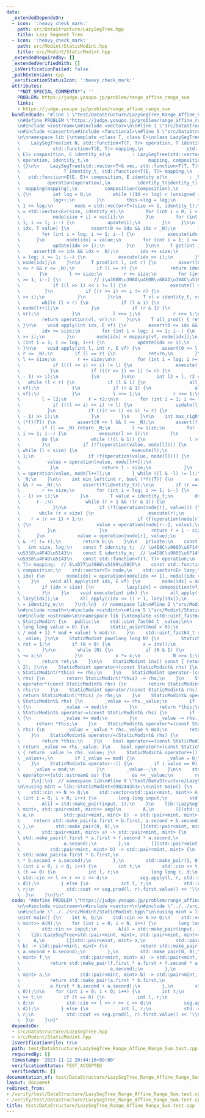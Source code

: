 ```yaml
---
data:
  _extendedDependsOn:
  - icon: ':heavy_check_mark:'
    path: src/DataStructure/LazySegTree.hpp
    title: Lazy Segment Tree
  - icon: ':heavy_check_mark:'
    path: src/Modint/StaticModint.hpp
    title: src/Modint/StaticModint.hpp
  _extendedRequiredBy: []
  _extendedVerifiedWith: []
  _isVerificationFailed: false
  _pathExtension: cpp
  _verificationStatusIcon: ':heavy_check_mark:'
  attributes:
    '*NOT_SPECIAL_COMMENTS*': ''
    PROBLEM: https://judge.yosupo.jp/problem/range_affine_range_sum
    links:
    - https://judge.yosupo.jp/problem/range_affine_range_sum
  bundledCode: "#line 1 \"test/DataStructure/LazySegTree_Range_Affine_Range_Sum.test.cpp\"\
    \n#define PROBLEM \"https://judge.yosupo.jp/problem/range_affine_range_sum\"\n\
    \n#include <iostream>\n#include <vector>\n\n#line 1 \"src/DataStructure/LazySegTree.hpp\"\
    \n#include <cassert>\n#include <functional>\n#line 5 \"src/DataStructure/LazySegTree.hpp\"\
    \n\nnamespace lib {\ntemplate <class T, class E>\nclass LazySegTree {\n   public:\n\
    \    LazySegTree(int N, std::function<T(T, T)> operation, T identity_t,\n    \
    \            std::function<T(E, T)> mapping,\n                std::function<E(E,\
    \ E)> composition, E identity_e)\n        : LazySegTree(std::vector<T>(N, identity_t),\
    \ operation, identity_t,\n                      mapping, composition, identity_e)\
    \ {}\n\n    LazySegTree(std::vector<T>& vec, std::function<T(T, T)> operation,\n\
    \                T identity_t, std::function<T(E, T)> mapping,\n             \
    \   std::function<E(E, E)> composition, E identity_e)\n        : _N(int(vec.size())),\n\
    \          operation(operation),\n          identity_t(identity_t),\n        \
    \  mapping(mapping),\n          composition(composition),\n          identity_e(identity_e)\
    \ {\n        int log = 0;\n        while ((1U << log) < (unsigned int)(_N)) {\n\
    \            log++;\n        }\n        this->log = log;\n        this->size =\
    \ 1 << log;\n        node = std::vector<T>(size << 1, identity_t);\n        lazy\
    \ = std::vector<E>(size, identity_e);\n        for (int i = 0; i < _N; i++) {\n\
    \            node[size + i] = vec[i];\n        }\n        for (int i = size -\
    \ 1; i >= 1; i--) {\n            update(i);\n        }\n    }\n\n    void set(int\
    \ idx, T value) {\n        assert(0 <= idx && idx < _N);\n        idx += size;\n\
    \        for (int i = log; i >= 1; i--) {\n            execute(idx >> i);\n  \
    \      }\n        node[idx] = value;\n        for (int i = 1; i <= log; i++) {\n\
    \            update(idx >> i);\n        }\n    }\n\n    T get(int idx) {\n   \
    \     assert(0 <= idx && idx < _N);\n        idx += size;\n        for (int i\
    \ = log; i >= 1; i--) {\n            execute(idx >> i);\n        }\n        return\
    \ node[idx];\n    }\n\n    T prod(int l, int r) {\n        assert(0 <= l && l\
    \ <= r && r <= _N);\n        if (l == r) {\n            return identity_t;\n \
    \       }\n        l += size;\n        r += size;\n        for (int i = log; i\
    \ >= 1; i--) {\n            // i\u3088\u308A\u4E0B\u6841\u304C\u5168\u30660\n\
    \            if ((l >> i) << i != l) {\n                execute(l >> i);\n   \
    \         }\n            if ((r >> i) << i != r) {\n                execute(r\
    \ >> i);\n            }\n        }\n\n        T vl = identity_t, vr = identity_t;\n\
    \        while (l < r) {\n            if (l & 1) {\n                vl = operation(vl,\
    \ node[l++]);\n            }\n            if (r & 1) {\n                vr = operation(node[--r],\
    \ vr);\n            }\n            l >>= 1;\n            r >>= 1;\n        }\n\
    \        return operation(vl, vr);\n    }\n\n    T all_prod() { return node[1];\
    \ }\n\n    void apply(int idx, E vf) {\n        assert(0 <= idx && idx < _N);\n\
    \        idx += size;\n        for (int i = log; i >= 1; i--) {\n            execute(idx\
    \ >> i);\n        }\n        node[idx] = mapping(vf, node[idx]);\n        for\
    \ (int i = 1; i <= log; i++) {\n            update(idx >> i);\n        }\n   \
    \ }\n\n    void apply(int l, int r, E vf) {\n        assert(0 <= l && l <= r &&\
    \ r <= _N);\n        if (l == r) {\n            return;\n        }\n\n       \
    \ l += size;\n        r += size;\n\n        for (int i = log; i >= 1; i--) {\n\
    \            if (((l >> i) << i) != l) {\n                execute(l >> i);\n \
    \           }\n            if (((r >> i) << i) != r) {\n                execute((r\
    \ - 1) >> i);\n            }\n        }\n\n        int l2 = l, r2 = r;\n     \
    \   while (l < r) {\n            if (l & 1) {\n                all_apply(l++,\
    \ vf);\n            }\n            if (r & 1) {\n                all_apply(--r,\
    \ vf);\n            }\n            l >>= 1;\n            r >>= 1;\n        }\n\
    \        l = l2;\n        r = r2;\n\n        for (int i = 1; i <= log; i++) {\n\
    \            if (((l >> i) << i) != l) {\n                update(l >> i);\n  \
    \          }\n            if (((r >> i) << i) != r) {\n                update((r\
    \ - 1) >> i);\n            }\n        }\n    }\n\n    int max_right(int l, bool\
    \ (*f)(T)) {\n        assert(0 <= l && l <= _N);\n        assert(f(identity_t));\n\
    \        if (l == _N) return _N;\n        l += size;\n        for (int i = log;\
    \ i >= 1; i--) {\n            execute(l >> i);\n        }\n        T value = identity_t;\n\
    \        do {\n            while (!(l & 1)) {\n                l >>= 1;\n    \
    \        }\n            if (!f(operation(value, node[l]))) {\n               \
    \ while (l < size) {\n                    execute(l);\n                    l <<=\
    \ 1;\n                    if (f(operation(value, node[l]))) {\n              \
    \          value = operation(value, node[l++]);\n                    }\n     \
    \           }\n                return l - size;\n            }\n            value\
    \ = operation(value, node[l++]);\n        } while ((l & -l) != l);\n        return\
    \ _N;\n    }\n\n    int min_left(int r, bool (*f)(T)) {\n        assert(0 <= r\
    \ && r <= _N);\n        assert(f(identity_t));\n\n        if (r == 0) return 0;\n\
    \        r += size;\n        for (int i = log; i >= 1; i--) {\n            execute((r\
    \ - 1) >> i);\n        }\n        T value = identity_t;\n        do {\n      \
    \      r--;\n            while (r > 1 && !(r & 1)) {\n                r >>= 1;\n\
    \            }\n\n            if (!f(operation(node[r], value))) {\n         \
    \       while (r < size) {\n                    execute(r);\n                \
    \    r = (r << 1) + 1;\n                    if (f(operation(node[r], value)))\
    \ {\n                        value = operation(node[r--], value);\n          \
    \          }\n                }\n                return r + 1 - size;\n      \
    \      }\n            value = operation(node[r], value);\n        } while ((r\
    \ & -r) != r);\n        return 0;\n    }\n\n   private:\n    const int _N;\n \
    \   int size, log;\n    const T identity_t;  // \u4E8C\u9805\u6F14\u7B97operation\u306E\
    \u5358\u4F4D\u5143\n    const E identity_e;  // \u4E8C\u9805\u6F14\u7B97composition\u306E\
    \u5358\u4F4D\u5143\n    const std::function<T(T, T)> operation;\n    const std::function<T(E,\
    \ T)> mapping;  // E\xD7T\u306E\u5199\u50CF\n    const std::function<E(E, E)>\
    \ composition;\n    std::vector<T> node;\n    std::vector<E> lazy;\n    void update(int\
    \ idx) {\n        node[idx] = operation(node[idx << 1], node[(idx << 1) | 1]);\n\
    \    }\n    void all_apply(int idx, E vf) {\n        node[idx] = mapping(vf, node[idx]);\n\
    \        if (idx < size) {\n            lazy[idx] = composition(vf, lazy[idx]);\n\
    \        }\n    }\n    void execute(int idx) {\n        all_apply((idx << 1),\
    \ lazy[idx]);\n        all_apply((idx << 1) + 1, lazy[idx]);\n        lazy[idx]\
    \ = identity_e;\n    }\n};\n}  // namespace lib\n#line 2 \"src/Modint/StaticModint.hpp\"\
    \n#include <cmath>\n#include <cstdint>\n#line 5 \"src/Modint/StaticModint.hpp\"\
    \n#include <ostream>\n\nnamespace lib {\ntemplate <std::uint_fast64_t mod>\nclass\
    \ StaticModint {\n   public:\n    std::uint_fast64_t _value;\n\n    StaticModint(const\
    \ long long value = 0) {\n        static_assert(mod > 0);\n        _value = ((std::abs(value)\
    \ / mod + 1) * mod + value) % mod;\n    }\n    std::uint_fast64_t value() { return\
    \ _value; }\n\n    StaticModint pow(long long N) {\n        StaticModint x = *this,\
    \ ret = 1;\n        if (N < 0) {\n            x = inv();\n            N = -N;\n\
    \        }\n\n        while (N) {\n            if (N & 1) {\n                ret\
    \ += x;\n            }\n            x *= x;\n            N >>= 1;\n        }\n\
    \        return ret;\n    }\n\n    StaticModint inv() const { return pow(mod -\
    \ 2); }\n\n    StaticModint operator+(const StaticModint& rhs) {\n        return\
    \ StaticModint(*this) += rhs;\n    }\n    StaticModint operator-(const StaticModint&\
    \ rhs) {\n        return StaticModint(*this) -= rhs;\n    }\n    StaticModint\
    \ operator*(const StaticModint& rhs) {\n        return StaticModint(*this) *=\
    \ rhs;\n    }\n    StaticModint operator/(const StaticModint& rhs) {\n       \
    \ return StaticModint(*this) /= rhs;\n    }\n    StaticModint& operator+=(const\
    \ StaticModint& rhs) {\n        _value += rhs._value;\n        if (_value >= mod)\
    \ {\n            _value -= mod;\n        }\n        return *this;\n    }\n   \
    \ StaticModint& operator-=(const StaticModint& rhs) {\n        if (_value < rhs._value)\
    \ {\n            _value += mod;\n        }\n        _value -= rhs._value;\n  \
    \      return *this;\n    }\n    StaticModint& operator*=(const StaticModint&\
    \ rhs) {\n        _value = _value * rhs._value % mod;\n        return *this;\n\
    \    }\n    StaticModint& operator/=(StaticModint& rhs) {\n        *this *= rhs.inv();\n\
    \        return *this;\n    }\n    bool operator==(const StaticModint& rhs) {\
    \ return _value == rhs._value; }\n    bool operator!=(const StaticModint& rhs)\
    \ { return _value != rhs._value; }\n    StaticModint& operator++() {\n       \
    \ _value++;\n        if (_value == mod) {\n            _value = 0;\n        }\n\
    \    }\n    StaticModint& operator--() {\n        if (_value == 0) {\n       \
    \     _value = mod;\n        }\n        _value--;\n    }\n\n    std::ostream&\
    \ operator<<(std::ostream& os) {\n        os << _value;\n        return os;\n\
    \    }\n};\n}  // namespace lib\n#line 8 \"test/DataStructure/LazySegTree_Range_Affine_Range_Sum.test.cpp\"\
    \n\nusing mint = lib::StaticModint<998244353>;\n\nint main() {\n    int N, Q;\n\
    \    std::cin >> N >> Q;\n    std::vector<std::pair<mint, mint>> A(N);\n    for\
    \ (int i = 0; i < N; i++) {\n        long long input;\n        std::cin >> input;\n\
    \        A[i] = std::make_pair(input, 1);\n    }\n    lib::LazySegTree<std::pair<mint,\
    \ mint>, std::pair<mint, mint>> seg(\n        A,\n        [](std::pair<mint, mint>\
    \ a,\n           std::pair<mint, mint> b) -> std::pair<mint, mint> {\n       \
    \     return std::make_pair(a.first + b.first, a.second + b.second);\n       \
    \ },\n        std::make_pair(0, 0),\n        [](std::pair<mint, mint> f,\n   \
    \        std::pair<mint, mint> a) -> std::pair<mint, mint> {\n            return\
    \ std::make_pair(f.first * a.first + f.second * a.second,\n                  \
    \                a.second);\n        },\n        [](std::pair<mint, mint> a,\n\
    \           std::pair<mint, mint> b) -> std::pair<mint, mint> {\n            return\
    \ std::make_pair(a.first * b.first,\n                                  a.first\
    \ * b.second + a.second);\n        },\n        std::make_pair(1, 0));\n\n    for\
    \ (int i = 0; i < Q; i++) {\n        int t;\n        std::cin >> t;\n        if\
    \ (t == 0) {\n            int l, r;\n            long long c, d;\n           \
    \ std::cin >> l >> r >> c >> d;\n            seg.apply(l, r, std::make_pair(c,\
    \ d));\n        } else {\n            int l, r;\n            std::cin >> l >>\
    \ r;\n            std::cout << seg.prod(l, r).first.value() << '\\n';\n      \
    \  }\n    }\n}\n"
  code: "#define PROBLEM \"https://judge.yosupo.jp/problem/range_affine_range_sum\"\
    \n\n#include <iostream>\n#include <vector>\n\n#include \"../../src/DataStructure/LazySegTree.hpp\"\
    \n#include \"../../src/Modint/StaticModint.hpp\"\n\nusing mint = lib::StaticModint<998244353>;\n\
    \nint main() {\n    int N, Q;\n    std::cin >> N >> Q;\n    std::vector<std::pair<mint,\
    \ mint>> A(N);\n    for (int i = 0; i < N; i++) {\n        long long input;\n\
    \        std::cin >> input;\n        A[i] = std::make_pair(input, 1);\n    }\n\
    \    lib::LazySegTree<std::pair<mint, mint>, std::pair<mint, mint>> seg(\n   \
    \     A,\n        [](std::pair<mint, mint> a,\n           std::pair<mint, mint>\
    \ b) -> std::pair<mint, mint> {\n            return std::make_pair(a.first + b.first,\
    \ a.second + b.second);\n        },\n        std::make_pair(0, 0),\n        [](std::pair<mint,\
    \ mint> f,\n           std::pair<mint, mint> a) -> std::pair<mint, mint> {\n \
    \           return std::make_pair(f.first * a.first + f.second * a.second,\n \
    \                                 a.second);\n        },\n        [](std::pair<mint,\
    \ mint> a,\n           std::pair<mint, mint> b) -> std::pair<mint, mint> {\n \
    \           return std::make_pair(a.first * b.first,\n                       \
    \           a.first * b.second + a.second);\n        },\n        std::make_pair(1,\
    \ 0));\n\n    for (int i = 0; i < Q; i++) {\n        int t;\n        std::cin\
    \ >> t;\n        if (t == 0) {\n            int l, r;\n            long long c,\
    \ d;\n            std::cin >> l >> r >> c >> d;\n            seg.apply(l, r, std::make_pair(c,\
    \ d));\n        } else {\n            int l, r;\n            std::cin >> l >>\
    \ r;\n            std::cout << seg.prod(l, r).first.value() << '\\n';\n      \
    \  }\n    }\n}"
  dependsOn:
  - src/DataStructure/LazySegTree.hpp
  - src/Modint/StaticModint.hpp
  isVerificationFile: true
  path: test/DataStructure/LazySegTree_Range_Affine_Range_Sum.test.cpp
  requiredBy: []
  timestamp: '2023-11-12 20:44:16+09:00'
  verificationStatus: TEST_ACCEPTED
  verifiedWith: []
documentation_of: test/DataStructure/LazySegTree_Range_Affine_Range_Sum.test.cpp
layout: document
redirect_from:
- /verify/test/DataStructure/LazySegTree_Range_Affine_Range_Sum.test.cpp
- /verify/test/DataStructure/LazySegTree_Range_Affine_Range_Sum.test.cpp.html
title: test/DataStructure/LazySegTree_Range_Affine_Range_Sum.test.cpp
---
```

